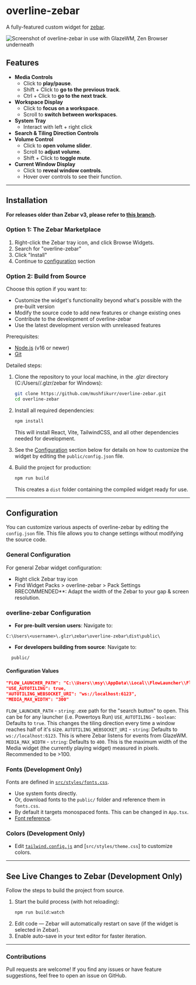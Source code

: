 # overline-zebar

A fully-featured custom widget for [zebar](https://github.com/glzr-io/zebar).

![Screenshot of overline-zebar in use with GlazeWM, Zen Browser underneath](https://github.com/user-attachments/assets/333feb9c-225d-4be9-84db-cbdc7010e698)

## Features

- **Media Controls**
  - Click to **play/pause**.
  - Shift + Click to **go to the previous track**.
  - Ctrl + Click to **go to the next track**.
- **Workspace Display**
  - Click to **focus on a workspace**.
  - Scroll to **switch between workspaces**.
- **System Tray**
  - Interact with left + right click
- **Search & Tiling Direction Controls**
- **Volume Control**
  - Click to **open volume slider**.
  - Scroll to **adjust volume**.
  - Shift + Click to **toggle mute**.
- **Current Window Display**
  - Click to **reveal window controls**.
  - Hover over controls to see their function.

---

## Installation

**For releases older than Zebar v3, please refer to [this branch](#).**

### Option 1: The Zebar Marketplace
  1. Right-click the Zebar tray icon, and click Browse Widgets.
  2. Search for "overline-zebar"
  3. Click "Install"
  4. Continue to [configuration](#Configuration) section

### Option 2: Build from Source

Choose this option if you want to:

- Customize the widget's functionality beyond what's possible with the pre-built version
- Modify the source code to add new features or change existing ones
- Contribute to the development of overline-zebar
- Use the latest development version with unreleased features

Prerequisites:

- [Node.js](https://nodejs.org/) (v16 or newer)
- [Git](https://git-scm.com/)

Detailed steps:

1. Clone the repository to your local machine, in the .glzr directory (C:/Users/<USER>/.glzr/zebar for Windows):

   ```sh
   git clone https://github.com/mushfikurr/overline-zebar.git
   cd overline-zebar
   ```

2. Install all required dependencies:

   ```sh
   npm install
   ```

   This will install React, Vite, TailwindCSS, and all other dependencies needed for development.

3. See the [Configuration](#configuration) section below for details on how to customize the widget by editing the `public/config.json` file.

4. Build the project for production:
   ```sh
   npm run build
   ```
   This creates a `dist` folder containing the compiled widget ready for use.

---
## Configuration

You can customize various aspects of overline-zebar by editing the `config.json` file. This file allows you to change settings without modifying the source code.

### General Configuration

For general Zebar widget configuration:
- Right click Zebar tray icon
- Find Widget Packs > overline-zebar > Pack Settings
RRECOMMENDED**: Adapt the width of the Zebar to your gap & screen resolution. 

### overline-zebar Configuration

- **For pre-built version users**: Navigate to:

```
C:\Users\<username>\.glzr\zebar\overline-zebar\dist\public\
```

- **For developers building from source**: Navigate to:
```
  public/
```

#### Configuration Values

```json
"FLOW_LAUNCHER_PATH": "C:\\Users\\msy\\AppData\\Local\\FlowLauncher\\Flow.Launcher.exe",
"USE_AUTOTILING": true,
"AUTOTILING_WEBSOCKET_URI": "ws://localhost:6123",
"MEDIA_MAX_WIDTH": "300"
```

`FLOW_LAUNCHER_PATH` - `string`: .exe path for the "search button" to open. This can be for any launcher (i.e. Powertoys Run)
`USE_AUTOTILING` - `boolean`: Defaults to `true`. This changes the tiling direction every time a window reaches half of it's size.
`AUTOTILING_WEBSOCKET_URI` - `string`: Defaults to `ws://localhost:6123`. This is where Zebar listens for events from GlazeWM.
`MEDIA_MAX_WIDTH` - `string`: Defaults to `400`. This is the maximum width of the Media widget (the currently playing widget) measured in pixels. Recommended to be >100.

### Fonts (Development Only)

Fonts are defined in [`src/styles/fonts.css`](src/styles/fonts.css).

- Use system fonts directly.
- Or, download fonts to the `public/` folder and reference them in `fonts.css`.
- By default it targets monospaced fonts. This can be changed in `App.tsx`.
- [Font reference](https://developer.mozilla.org/en-US/docs/Web/CSS/font).


### Colors (Development Only)

- Edit [`tailwind.config.js`](tailwind.config.js) and [`src/styles/theme.css`] to customize colors.

---

## See Live Changes to Zebar (Development Only)

Follow the steps to build the project from source.

1. Start the build process (with hot reloading):
   ```sh
   npm run build:watch
   ```
2. Edit code — Zebar will automatically restart on save (if the widget is selected in Zebar).
3. Enable auto-save in your text editor for faster iteration.

---

### Contributions

Pull requests are welcome! If you find any issues or have feature suggestions, feel free to open an issue on GitHub.

